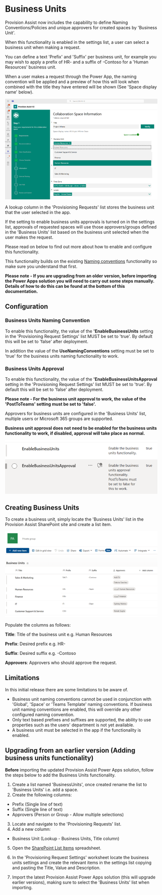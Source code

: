 # Business Units

Provision Assist now includes the capability to define Naming Conventions/Policies and unique approvers for created spaces by 'Business Unit'.

When this functionality is enabled in the settings list, a user can select a business unit when making a request.

You can define a text 'Prefix' and 'Suffix' per business unit, for example you may wish to apply a prefix of HR- and a suffix of -Contoso for a 'Human Resources' business unit.

When a user makes a request through the Power App, the naming convention will be applied and a preview of how this will look when combined with the title they have entered will be shown (See 'Space display name' below). 

![Business units drop down screenshot](./Images/BusinessUnitsApp.png)

A lookup column in the 'Provisioning Requests' list stores the business unit that the user selected in the app.

If the setting to enable business units approvals is turned on in the settings list, approvals of requested spaces will use those approvers/groups defined in the 'Business Units' list based on the business unit selected when the user makes the request.

Please read on below to find out more about how to enable and configure this functionality.

This functionality builds on the existing [Naming conventions](/Naming-conventions.md) functionality so make sure you understand that first.

**Please note - If you are upgrading from an older version, before importing the Power Apps solution you will need to carry out some steps manually. Details of how to do this can be found at the bottom of this documentation.**

## Configuration

### Business Units Naming Convention

To enable this functionality, the value of the **'EnableBusinessUnits** setting in the 'Provisioning Request Settings' list MUST be set to 'true'. By default this will be set to 'false' after deployment.

In addition the value of the **UseNamingConventions** setting must be set to 'true' for the business units naming functionality to work.

### Business Units Approval

To enable this functionality, the value of the **'EnableBusinessUnitsApproval** setting in the 'Provisioning Request Settings' list MUST be set to 'true'. By default this will be set to 'false' after deployment. 

**Please note - For the business unit approval to work, the value of the **'PostToTeams'** setting must be set to 'false'.**

Approvers for business units are configured in the 'Business Units' list, multiple users or Microsoft 365 groups are supported.

**Business unit approval does not need to be enabled for the business units functionality to work, if disabled, approval will take place as normal.**

![Business units settings screenshot](./Images/BusinessUnitsSettings.png)

## Creating Business Units

To create a business unit, simply locate the 'Business Units' list in the Provision Assist SharePoint site and create a list item.

![Business units list screenshot](./Images/BusinessUnitsList.png)

Populate the columns as follows:

**Title**: Title of the business unit e.g. Human Resources

**Prefix**: Desired prefix e.g. HR-

**Suffix**: Desired suffix e.g. -Contoso

**Approvers**: Approvers who should approve the request.

## Limitations

In this initial release there are some limitations to be aware of.  

- Business unit naming conventions cannot be used in conjunction with 'Global', 'Space' or 'Teams Template' naming conventions. If business unit naming conventions are enabled, this will override any other configured naming convention.
- Only text based prefixes and suffixes are supported, the ability to use properties such as the users' department is not yet available.
- A business unit must be selected in the app if the functionality is enabled.

## Upgrading from an earlier version (Adding business units functionality)

**Before** importing the updated Provision Assist Power Apps solution, follow the steps below to add the Business Units functionality.

1. Create a list named 'BusinessUnits', once created rename the list to 'Business Units' i.e. add a space.
2. Create the following columns:

- Prefix (Single line of text)
- Suffix (Single line of text)
- Approvers (Person or Group - Allow multiple selections)

3. Locate and navigate to the 'Provisioning Requests' list.
4. Add a new column:

- Business Unit (Lookup - Business Units, Title column)

5. Open the [SharePoint List Items](./Source/Settings/SharePoint%20List%20items.xlsx) spreadsheet.

6. In the 'Provisioning Request Settings' worksheet locate the business units settings and create the relevant items in the settings list copying and pasting the Title, Value and Description.

7. Import the latest Provision Assist Power Apps solution (this will upgrade earlier versions), making sure to select the 'Business Units' list when importing. 


